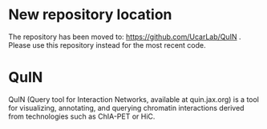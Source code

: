 # New repository location
The repository has been moved to: https://github.com/UcarLab/QuIN .  Please use this repository instead for the most recent code.
# QuIN
QuIN (Query tool for Interaction Networks, available at quin.jax.org) is a tool for visualizing, annotating, and querying chromatin interactions derived from technologies such as ChIA-PET or HiC.
